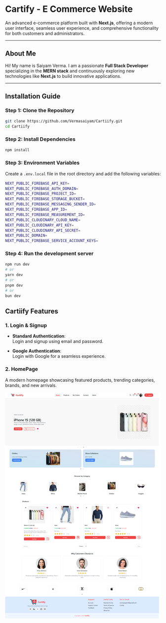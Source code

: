 # Cartify - E Commerce Website 

An advanced e-commerce platform built with **Next.js**, offering a modern user interface, seamless user experience, and comprehensive functionality for both customers and administrators.

---

## About Me

Hi! My name is Saiyam Verma. I am a passionate **Full Stack Developer** specializing in the **MERN stack** and continuously exploring new technologies like **Next.js** to build innovative applications.

---

## Installation Guide

### Step 1: Clone the Repository

```bash
git clone https://github.com/Vermasaiyam/Cartiify.git
cd Cartiify
```

### Step 2: Install Dependencies

```bash
npm install
```

### Step 3: Environment Variables

Create a `.env.local` file in the root directory and add the following variables:
```bash
NEXT_PUBLIC_FIREBASE_API_KEY=
NEXT_PUBLIC_FIREBASE_AUTH_DOMAIN=
NEXT_PUBLIC_FIREBASE_PROJECT_ID=
NEXT_PUBLIC_FIREBASE_STORAGE_BUCKET=
NEXT_PUBLIC_FIREBASE_MESSAGING_SENDER_ID=
NEXT_PUBLIC_FIREBASE_APP_ID=
NEXT_PUBLIC_FIREBASE_MEASUREMENT_ID=
NEXT_PUBLIC_CLOUDINARY_CLOUD_NAME=
NEXT_PUBLIC_CLOUDINARY_API_KEY=
NEXT_PUBLIC_CLOUDINARY_API_SECRET=
NEXT_PUBLIC_DOMAIN=
NEXT_PUBLIC_FIREBASE_SERVICE_ACCOUNT_KEYS=
```

### Step 4: Run the development server

```bash
npm run dev
# or
yarn dev
# or
pnpm dev
# or
bun dev
```

## Cartiify Features

### 1. Login & Signup

- **Standard Authentication**:  
  Login and signup using email and password.

- **Google Authentication**:  
  Login with Google for a seamless experience.
  
### 2. HomePage

A modern homepage showcasing featured products, trending categories, brands, and new arrivals.

![Cartiify](./public/Readme/homepage.png)